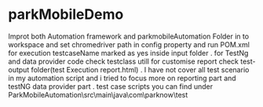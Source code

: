 # parkMobileDemo
Improt both Automation framework and parkmobileAutomation Folder in to workspace and set chromedriver path in config property and run POM.xml for execution
testcaseName marked as yes inside input folder .
for TestNg and data provider code check testclass utill
for customise report check test-output folder(test Execution report.html) .
I have not cover all test scenario in my automation script and i tried to focus more on reporting part and testNG data provider part .
test case scripts you can find under ParkMobileAutomation\src\main\java\com\parknow\test

